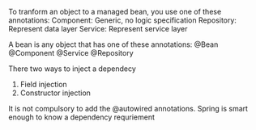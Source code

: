

To tranform an object to a managed bean, you use one of these annotations:
Component: Generic, no logic specification
Repository: Represent data layer
Service: Represent service layer




A bean is any object that has one of these annotations:
@Bean @Component @Service @Repository



There two ways to inject a dependecy
1. Field injection
2. Constructor injection


It is not compulsory to add the @autowired annotations.
Spring is smart enough to know a dependency requriement